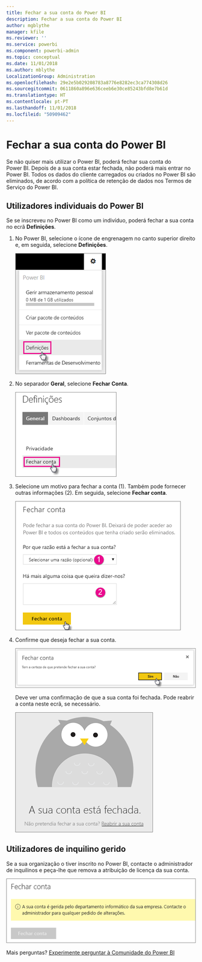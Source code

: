 ```yaml
---
title: Fechar a sua conta do Power BI
description: Fechar a sua conta do Power BI
author: mgblythe
manager: kfile
ms.reviewer: ''
ms.service: powerbi
ms.component: powerbi-admin
ms.topic: conceptual
ms.date: 11/01/2018
ms.author: mblythe
LocalizationGroup: Administration
ms.openlocfilehash: 29e2e5b029208783a8776e8282ec3ca774308d26
ms.sourcegitcommit: 0611860a896e636ceeb6e30ce85243bfd8e7b61d
ms.translationtype: HT
ms.contentlocale: pt-PT
ms.lasthandoff: 11/01/2018
ms.locfileid: "50909462"
---
```

# <a name="closing-your-power-bi-account"></a>Fechar a sua conta do Power BI

Se não quiser mais utilizar o Power BI, poderá fechar sua conta do Power BI.  Depois de a sua conta estar fechada, não poderá mais entrar no Power BI. Todos os dados do cliente carregados ou criados no Power BI são eliminados, de acordo com a política de retenção de dados nos Termos de Serviço do Power BI.

## <a name="individual-power-bi-users"></a>Utilizadores individuais do Power BI

Se se inscreveu no Power BI como um indivíduo, poderá fechar a sua conta no ecrã **Definições**.

1. No Power BI, selecione o ícone de engrenagem no canto superior direito e, em seguida, selecione **Definições**.

    ![Definições](media/service-admin-closing-your-account/closeaccount-settings.png)

1. No separador **Geral**, selecione **Fechar Conta**.

    ![Fechar conta](media/service-admin-closing-your-account/closeaccount-settings2.png)

1. Selecione um motivo para fechar a conta (1). Também pode fornecer outras informações (2). Em seguida, selecione **Fechar conta**.

    ![Selecionar um motivo](media/service-admin-closing-your-account/closeaccount-settings3.png)

1. Confirme que deseja fechar a sua conta.

    ![Confirmar fecho](media/service-admin-closing-your-account/closeaccount-settings4.png)

    Deve ver uma confirmação de que a sua conta foi fechada. Pode reabrir a conta neste ecrã, se necessário.

    ![Confirmação da conta](media/service-admin-closing-your-account/closeaccount-settings5.png)

## <a name="managed-tenant-users"></a>Utilizadores de inquilino gerido

Se a sua organização o tiver inscrito no Power BI, contacte o administrador de inquilinos e peça-lhe que remova a atribuição de licença da sua conta.

![Conta fechada gerida](media/service-admin-closing-your-account/closeaccountmanaged.png)

Mais perguntas? [Experimente perguntar à Comunidade do Power BI](http://community.powerbi.com/)